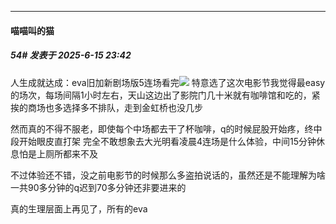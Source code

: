 ﻿
*****

####  喵喵叫的猫  
##### 54#       发表于 2025-6-15 23:42

人生成就达成：eva旧加新剧场版5连场看完<img src="https://static.stage1st.com/image/smiley/face2017/001.png" referrerpolicy="no-referrer">
特意选了这次电影节我觉得最easy的场次，每场间隔1小时左右，天山这边出了影院门几十米就有咖啡馆和吃的，紧挨的商场也多选择多不排队，走到金虹桥也没几步

然而真的不得不服老，即使每个中场都去干了杯咖啡，q的时候屁股开始疼，终中段开始眼皮直打架
完全不敢想象去大光明看凌晨4连场是什么体验，中间15分钟休息怕是上厕所都来不及

不过体验还不错，没之前电影节的时候那么多盗拍说话的，虽然还是不能理解为啥一共90多分钟的q迟到70多分钟还非要进来的

真的生理层面上再见了，所有的eva

